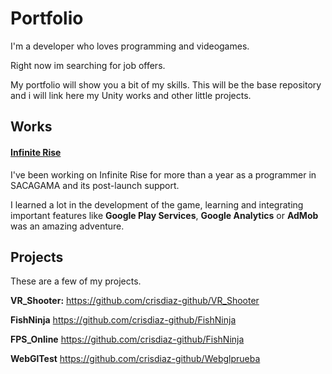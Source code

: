 # Portfolio
I'm a developer who loves programming and videogames. 

Right now im searching for job offers.

My portfolio will show you a bit of my skills. This will be the base repository and i will link here my Unity works and other little projects.

## Works
#### [Infinite Rise](https://play.google.com/store/apps/details?id=com.sacagama.risetothetop)
I've been working on Infinite Rise for more than a year as a programmer in SACAGAMA and its post-launch support.

I learned a lot in the development of the game, learning and integrating important features like **Google Play Services**, **Google Analytics** or **AdMob** was an amazing adventure.

## Projects
These are a few of my projects.

**VR_Shooter:** https://github.com/crisdiaz-github/VR_Shooter

**FishNinja** https://github.com/crisdiaz-github/FishNinja

**FPS_Online** https://github.com/crisdiaz-github/FishNinja

**WebGlTest** https://github.com/crisdiaz-github/Webglprueba
